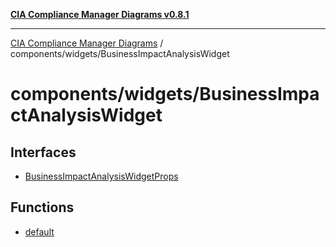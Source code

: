 [**CIA Compliance Manager Diagrams v0.8.1**](../../../README.md)

***

[CIA Compliance Manager Diagrams](../../../modules.md) / components/widgets/BusinessImpactAnalysisWidget

# components/widgets/BusinessImpactAnalysisWidget

## Interfaces

- [BusinessImpactAnalysisWidgetProps](interfaces/BusinessImpactAnalysisWidgetProps.md)

## Functions

- [default](functions/default.md)
